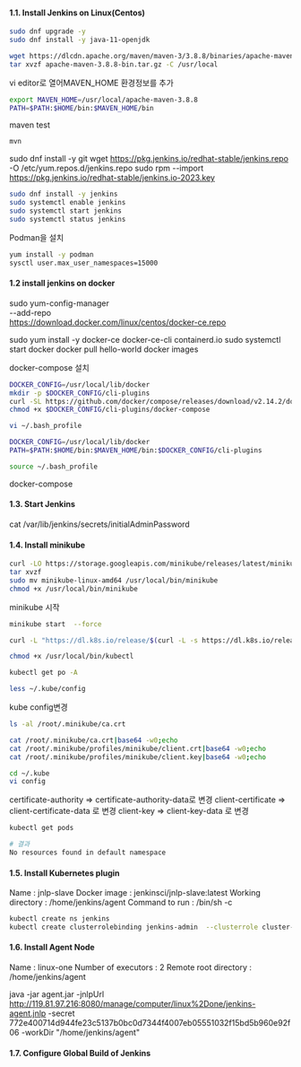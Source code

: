 
#### 1.1. Install Jenkins on Linux(Centos) 
```bash
sudo dnf upgrade -y
sudo dnf install -y java-11-openjdk
```

```bash
wget https://dlcdn.apache.org/maven/maven-3/3.8.8/binaries/apache-maven-3.8.8-bin.tar.gz
tar xvzf apache-maven-3.8.8-bin.tar.gz -C /usr/local
```

vi editor로 열어MAVEN_HOME 환경정보를 추가
```bash
export MAVEN_HOME=/usr/local/apache-maven-3.8.8 
PATH=$PATH:$HOME/bin:$MAVEN_HOME/bin 
```

maven test
```bash
mvn
```

sudo dnf install -y git 
wget https://pkg.jenkins.io/redhat-stable/jenkins.repo -O /etc/yum.repos.d/jenkins.repo 
sudo rpm --import https://pkg.jenkins.io/redhat-stable/jenkins.io-2023.key

```bash
sudo dnf install -y jenkins
sudo systemctl enable jenkins
sudo systemctl start jenkins
sudo systemctl status jenkins
```
Podman을 설치
```bash
yum install -y podman 
sysctl user.max_user_namespaces=15000
```

#### 1.2 install jenkins on docker
sudo yum-config-manager \
--add-repo \
https://download.docker.com/linux/centos/docker-ce.repo

sudo yum install -y docker-ce docker-ce-cli containerd.io
sudo systemctl start docker
docker pull hello-world 
docker images


docker-compose 설치 
```bash
DOCKER_CONFIG=/usr/local/lib/docker 
mkdir -p $DOCKER_CONFIG/cli-plugins
curl -SL https://github.com/docker/compose/releases/download/v2.14.2/docker-compose-linux-x86_64 -o $DOCKER_CONFIG/cli-plugins/docker-compose
chmod +x $DOCKER_CONFIG/cli-plugins/docker-compose
```

```bash
vi ~/.bash_profile 
```

```bash
DOCKER_CONFIG=/usr/local/lib/docker
PATH=$PATH:$HOME/bin:$MAVEN_HOME/bin:$DOCKER_CONFIG/cli-plugins
```

```bash
source ~/.bash_profile
```

docker-compose

#### 1.3.	Start Jenkins
cat /var/lib/jenkins/secrets/initialAdminPassword

#### 1.4. Install minikube
```bash
curl -LO https://storage.googleapis.com/minikube/releases/latest/minikube-linux-amd64
tar xvzf 
sudo mv minikube-linux-amd64 /usr/local/bin/minikube
chmod +x /usr/local/bin/minikube
```

minikube 시작 
```bash
minikube start  --force
```

```bash
curl -L "https://dl.k8s.io/release/$(curl -L -s https://dl.k8s.io/release/stable.txt)/bin/linux/amd64/kubectl" -o /usr/local/bin/kubectl

chmod +x /usr/local/bin/kubectl

kubectl get po -A
```

```bash
less ~/.kube/config
```


kube config변경
```bash
ls -al /root/.minikube/ca.crt

cat /root/.minikube/ca.crt|base64 -w0;echo
cat /root/.minikube/profiles/minikube/client.crt|base64 -w0;echo
cat /root/.minikube/profiles/minikube/client.key|base64 -w0;echo

cd ~/.kube
vi config
```

certificate-authority => certificate-authority-data로 변경
client-certificate => client-certificate-data 로 변경
client-key => client-key-data 로 변경

```bash
kubectl get pods 

# 결과 
No resources found in default namespace
```

#### 1.5. Install Kubernetes plugin

Name : jnlp-slave
Docker image : jenkinsci/jnlp-slave:latest
Working directory : /home/jenkins/agent
Command to run : /bin/sh -c

```bash
kubectl create ns jenkins
kubectl create clusterrolebinding jenkins-admin  --clusterrole cluster-admin --serviceaccount jenkins:default
```

#### 1.6. Install Agent Node

Name : linux-one
Number of executors : 2
Remote root directory : /home/jenkins/agent


java -jar agent.jar -jnlpUrl http://119.81.97.216:8080/manage/computer/linux%2Done/jenkins-agent.jnlp -secret 772e400714d944fe23c5137b0bc0d7344f4007eb05551032f15bd5b960e92f06 -workDir "/home/jenkins/agent" 


#### 1.7. Configure Global Build of Jenkins